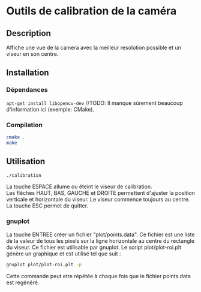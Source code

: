 # Outils de calibration de la caméra

## Description
Affiche une vue de la camera avec la meilleur resolution possible et un viseur en son centre.

## Installation
### Dépendances
```apt-get install libopencv-dev```
//TODO: Il manque sûrement beaucoup d'information ici (exemple: CMake).
### Compilation
```bash
cmake .
make
```  

## Utilisation
```bash
./calibration
```
La touche ESPACE allume ou éteint le viseur de calibration.  
Les flèches HAUT, BAS, GAUCHE et DROITE permettent d'ajuster la position verticale et horizontale du viseur. Le viseur commence toujours au centre.  
La touche ESC permet de quitter.
### gnuplot
La touche ENTREE créer un fichier "plot/points.data".
Ce fichier est une liste de la valeur de tous les pixels sur la ligne horizontale au centre du rectangle du viseur.
Ce fichier est utilisable par gnuplot. Le script plot/plot-roi.plt génère un graphique et est utilisé tel que suit :  
```bash
gnuplot plot/plot-roi.plt -p
```
Cette commande peut etre répétée à chaque fois que le fichier points.data est regénéré.